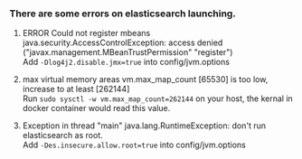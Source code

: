### There are some errors on elasticsearch launching.
1. ERROR Could not register mbeans java.security.AccessControlException: access denied ("javax.management.MBeanTrustPermission" "register")       
   Add `-Dlog4j2.disable.jmx=true` into config/jvm.options

2. max virtual memory areas vm.max_map_count [65530] is too low, increase to at least [262144]         
   Run `sudo sysctl -w vm.max_map_count=262144` on your host, the kernal in docker container would read this value.

3. Exception in thread "main" java.lang.RuntimeException: don't run elasticsearch as root.        
   Add `-Des.insecure.allow.root=true` into config/jvm.options

